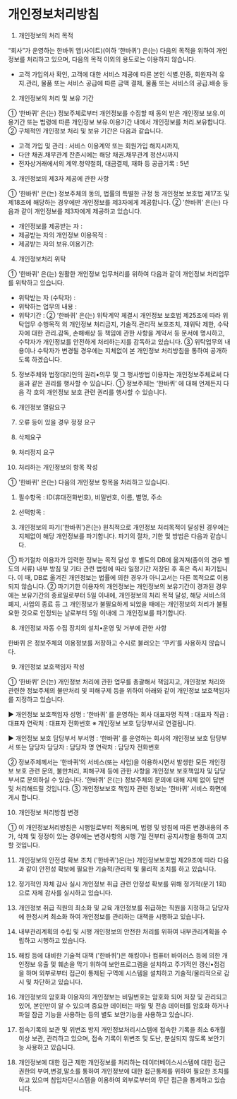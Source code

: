 # 개인정보처리방침

1. 개인정보의 처리 목적 

“회사”가 운영하는 한바퀴 앱(사이트)(이하 ‘한바퀴’) 은(는) 다음의 목적을 위하여 개인정보를 처리하고 있으며, 
다음의 목적 이외의 용도로는 이용하지 않습니다. 
- 고객 가입의사 확인, 고객에 대한 서비스 제공에 따른 본인 식별.인증, 회원자격 유지.관리, 물품 또는 서비스 공급에 따른 금액 결제, 물품 또는 서비스의 공급.배송 등

2. 개인정보의 처리 및 보유 기간

① ‘한바퀴’ 은(는) 정보주체로부터 개인정보를 수집할 때 동의 받은 개인정보 보유․이용기간 또는 법령에 따른 개인정보 보유․이용기간 내에서 개인정보를 처리․보유합니다.
② 구체적인 개인정보 처리 및 보유 기간은 다음과 같습니다.
- 고객 가입 및 관리 : 서비스 이용계약 또는 회원가입 해지시까지, 
- 다만 채권․채무관계 잔존시에는 해당 채권․채무관계 정산시까지
- 전자상거래에서의 계약․청약철회, 대금결제, 재화 등 공급기록 : 5년

3. 개인정보의 제3자 제공에 관한 사항

① '한바퀴' 은(는) 정보주체의 동의, 법률의 특별한 규정 등 개인정보 보호법 제17조 및 제18조에 해당하는 경우에만 개인정보를 제3자에게 제공합니다.
② '한바퀴’ 은(는) 다음과 같이 개인정보를 제3자에게 제공하고 있습니다.
- 개인정보를 제공받는 자 : 
- 제공받는 자의 개인정보 이용목적 : 
- 제공받는 자의 보유.이용기간:

4. 개인정보처리 위탁 

① '한바퀴' 은(는) 원활한 개인정보 업무처리를 위하여 다음과 같이 개인정보 처리업무를 위탁하고 있습니다.
- 위탁받는 자 (수탁자) : 
- 위탁하는 업무의 내용 : 
- 위탁기간 : 
② ‘한바퀴' 은(는) 위탁계약 체결시 개인정보 보호법 제25조에 따라 위탁업무 수행목적 외 개인정보 처리금지, 
기술적․관리적 보호조치, 재위탁 제한, 수탁자에 대한 관리․감독, 손해배상 등 책임에 관한 사항을 계약서 등 문서에 명시하고, 
수탁자가 개인정보를 안전하게 처리하는지를 감독하고 있습니다.
③ 위탁업무의 내용이나 수탁자가 변경될 경우에는 지체없이 본 개인정보 처리방침을 통하여 공개하도록 하겠습니다.

5. 정보주체와 법정대리인의 권리•의무 및 그 행사방법 이용자는 개인정보주체로써 다음과 같은 권리를 행사할 수 있습니다.
① 정보주체는 ‘한바퀴’ 에 대해 언제든지 다음 각 호의 개인정보 보호 관련 권리를 행사할 수 있습니다.

1. 개인정보 열람요구 
2. 오류 등이 있을 경우 정정 요구 
3. 삭제요구 
4. 처리정지 요구

6. 처리하는 개인정보의 항목 작성 

① '한바퀴' 은(는) 다음의 개인정보 항목을 처리하고 있습니다.
1. 필수항목 : ID(휴대전화번호), 비밀번호, 이름, 별명, 주소
2. 선택항목 :

7. 개인정보의 파기('한바퀴')은(는) 원칙적으로 개인정보 처리목적이 달성된 경우에는 지체없이 해당 개인정보를 파기합니다. 파기의 절차, 기한 및 방법은 다음과 같습니다.

① 파기절차
이용자가 입력한 정보는 목적 달성 후 별도의 DB에 옮겨져(종이의 경우 별도의 서류) 내부 방침 및 기타 관련 법령에 따라 일정기간 저장된 후 혹은 즉시 파기됩니다. 
이 때, DB로 옮겨진 개인정보는 법률에 의한 경우가 아니고서는 다른 목적으로 이용되지 않습니다.
② 파기기한
이용자의 개인정보는 개인정보의 보유기간이 경과된 경우에는 보유기간의 종료일로부터 5일 이내에, 개인정보의 처리 목적 달성, 
해당 서비스의 폐지, 사업의 종료 등 그 개인정보가 불필요하게 되었을 때에는 개인정보의 처리가 불필요한 것으로 인정되는 날로부터 5일 이내에 
그 개인정보를 파기합니다.

8. 개인정보 자동 수집 장치의 설치•운영 및 거부에 관한 사항

한바퀴 은 정보주체의 이용정보를 저장하고 수시로 불러오는 ‘쿠키’를 사용하지 않습니다.

9. 개인정보 보호책임자 작성 

① ‘한바퀴’ 은(는) 개인정보 처리에 관한 업무를 총괄해서 책임지고, 개인정보 처리와 관련한 정보주체의 불만처리 및 피해구제 등을 위하여 
아래와 같이 개인정보 보호책임자를 지정하고 있습니다.

▶ 개인정보 보호책임자 
    성명 : ‘한바퀴’ 를 운영하는 회사 대표자명
    직책 : 대표자
    직급 : 대표자
    연락처 : 대표자 전화번호
   ※ 개인정보 보호 담당부서로 연결됩니다.

▶ 개인정보 보호 담당부서
    부서명 : ‘한바퀴’ 를 운영하는 회사의 개인정보 보호 담당부서 또는 담당자
    담당자 : 담당자 명
    연락처 : 담당자 전화번호

② 정보주체께서는  ‘한바퀴’의 서비스(또는 사업)을 이용하시면서 발생한 모든 개인정보 보호 관련 문의, 불만처리, 피해구제 등에 관한 사항을 
개인정보 보호책임자 및 담당부서로 문의하실 수 있습니다. 
‘한바퀴‘ 은(는) 정보주체의 문의에 대해 지체 없이 답변 및 처리해드릴 것입니다.
③ 개인정보보호 책임자 관련 정보는 ‘한바퀴’ 서비스 화면에 게시 합니다.

10. 개인정보 처리방침 변경 

① 이 개인정보처리방침은 시행일로부터 적용되며, 법령 및 방침에 따른 변경내용의 추가, 삭제 및 정정이 있는 경우에는 
변경사항의 시행 7일 전부터 공지사항을 통하여 고지할 것입니다.

11. 개인정보의 안전성 확보 조치 ('한바퀴')은(는) 개인정보보호법 제29조에 따라 다음과 같이 안전성 확보에 필요한 기술적/관리적 및 물리적 조치를 하고 있습니다.

1. 정기적인 자체 감사 실시 
개인정보 취급 관련 안정성 확보를 위해 정기적(분기 1회)으로 자체 감사를 실시하고 있습니다.
2. 개인정보 취급 직원의 최소화 및 교육 
개인정보를 취급하는 직원을 지정하고 담당자에 한정시켜 최소화 하여 개인정보를 관리하는 대책을 시행하고 있습니다.
3. 내부관리계획의 수립 및 시행 
개인정보의 안전한 처리를 위하여 내부관리계획을 수립하고 시행하고 있습니다.
4. 해킹 등에 대비한 기술적 대책 
('한바퀴')은 해킹이나 컴퓨터 바이러스 등에 의한 개인정보 유출 및 훼손을 막기 위하여 보안프로그램을 설치하고 
주기적인 갱신•점검을 하며 외부로부터 접근이 통제된 구역에 시스템을 설치하고 기술적/물리적으로 감시 및 차단하고 있습니다.
5. 개인정보의 암호화 
이용자의 개인정보는 비밀번호는 암호화 되어 저장 및 관리되고 있어, 본인만이 알 수 있으며 중요한 데이터는 
파일 및 전송 데이터를 암호화 하거나 파일 잠금 기능을 사용하는 등의 별도 보안기능을 사용하고 있습니다.
6. 접속기록의 보관 및 위변조 방지 
개인정보처리시스템에 접속한 기록을 최소 6개월 이상 보관, 관리하고 있으며, 접속 기록이 위변조 및 도난, 분실되지 않도록 보안기능 사용하고 있습니다.
7. 개인정보에 대한 접근 제한 
개인정보를 처리하는 데이터베이스시스템에 대한 접근권한의 부여,변경,말소를 통하여 개인정보에 대한 접근통제를 위하여 
필요한 조치를 하고 있으며 침입차단시스템을 이용하여 외부로부터의 무단 접근을 통제하고 있습니다.
